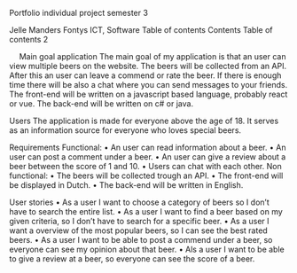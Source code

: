 Portfolio individual project semester 3

 











Jelle Manders
Fontys ICT, Software
Table of contents
Contents
Table of contents	2


 
Main goal application
The main goal of my application is that an user can view multiple beers on the website. The beers will be collected from an API. After this an user can leave a commend or rate the beer. If there is enough time there will be also a chat where you can send messages to your friends. The front-end will be written on a javascript based language, probably react or vue. The back-end will be written on c# or java.

Users
The application is made for everyone above the age of 18. It serves as an information source for everyone who loves special beers.

Requirements
Functional:
•	An user can read information about a beer.
•	An user can post a comment under a beer.
•	An user can give a review about a beer between the score of 1 and 10.
•	Users can chat with each other.
Non functional:
•	The beers will be collected trough an API.
•	The front-end will be displayed in Dutch.
•	The back-end will be written in English.

User stories
•	As a user I want to choose a category of beers so I don’t have to search the entire list.
•	As a user I want to find a beer based on my given criteria, so I don’t have to search for a specific beer.
•	As a user I want a overview of the most popular beers, so I can see the best rated beers.
•	As a user I want to be able to post a commend under a beer, so everyone can see my opinion about that beer.
•	Als a user I want to be able to give a review at a beer, so everyone can see the score of a beer.


